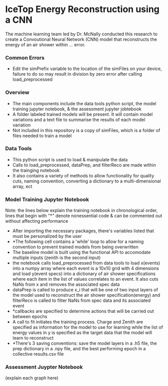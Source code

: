 # IceTop Energy Reconstruction using a CNN

The machine learning team led by Dr. McNally conducted this research to create a Convoutional Neural Network (CNN) model that reconstructs the energy of an air shower within ... error.

### Common Errors
- Edit the simPrefix variable to the location of the simFiles on your device, failure to do so may result in division by zero error after calling load_preprocessed

### Overview
- The main components include the data tools python script, the model training jupyter notebook, & the assessment jupyter jobtebook
- A folder labeled trained models will be present. It will contain model variations and a text file to summarise the results of each model variation
- Not included in this repository is a copy of simFiles, which is a folder of files needed to train a model

### Data Tools
- This python script is used to load & manipulate the data
- Calls to load_preprocessed, dataPrep, and filterReco are made within the trainging notebook
- It also contains a variety of methods to allow functionality for quality cuts, naming convention, converting a dictionary to a multi-dimensional array, ect

### Model Training Jupyter Notebook 
Note: the lines below explain the training notebook in chronological order, lines that begin with "*" denote nonessential code & can be commented out without affecting performance
- After importing the necessary packages, there's variables listed that must be personalized by the user
- *The following cell contains a 'while' loop to allow for a naming convention to prevent trained models from being overwritten
- The baseline model is built using the functional API to accomodate multiple inputs (zenith is the second input)
- the notebook calls load_preprocessed from data tools to load x(events) into a numpy array where each event is a  10x10 grid with 4 dimensions and load y(event specs) into a dictionary of air shower specifications where each item in the list of values correlates to an event. It also cuts NaNs from x and removes the associated spec data
-  dataPrep is called to produce x_i that will be one of two input layers of the model used to reconstruct the air shower specification(energy) and filterReco is called to filter NaNs from spec data and its associated event
- *callbacks are specified to determine actions that will be carried out between epochs
- A call to fit initiates the training process. Charge and Zenith are specified as information for the model to use for learning while the list of energy values in y is specified as the target data that the model will learn to reconstruct
- *There's 3 saving conventions: save the model layers in a .h5 file, the prep dictionary in a .npy file, and the best performing epoch in a collective results.csv file

### Assessment Juypter Notebook
(explain each graph here)